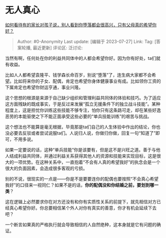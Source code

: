 # 无人真心
[如何看待有的家长对孩子说，别人看到你堕落都会很高兴，只有父母真的希望你好？](https://www.zhihu.com/question/614138589/answer/3137024059)

> Author: #0-Anonymity
> Last update: [编辑于 2023-07-27]
> Link:
> Tag: [答案轮播, 最近更新]
> 评论区:
> 泛讨论:

当然有啊，任何处在你的利益共同体中的人都会希望你好。因为你有好处，ta们就有收益。

比如人人都希望袁隆平、钱学森长命百岁，别说“堕落”了，连生病大家都不会希望。比如将来你的子女、配偶，肯定也希望你身体健康事业有成。比如领你工资的下属肯定也希望你财运亨通，事业兴隆。

这个思想的根源是来源于自己缺少组织和管理利益共同体的体验和技巧。为了适应这方面残缺的既成事实，于是反过来发展“孤立无援条件下的独立战斗技能”。某种程度上，这是担忧你训练这些技能不够专注，怕你只有这条路可走，却在某些好逸恶劳的本能驱使之下不能正面承受这些必要的“单兵技能训练”的艰苦与挑战。

这个想法也不能算是毫无根据，毕竟那是ta们自己的人生体验中作出的结论，你也没必要去反驳或者尝试说服ta们。人说归人说，你做归你做，回复一句“知道了”即可，不用多说。

如果一定要说的话，这种“单兵技能”你是该要有，但是这不是兴旺之道。善于与他人结成利益共同体，并通过利益关系获得其他人的资源和技能来实现目标，这是很大的一项优势。在这种关系中，一直抱着“不会有人真的希望我好”的执念会是一个很大的负面因素，会造成很多客观的亏损。

别的不说，很现实的一点是——你是不是要要连你的配偶也要按照“不会真心希望我好”的口径来一视同仁？如果不是的话，**你的配偶没和你结婚之前，要划到哪一类**？

这在逻辑上必然要求你在对方还没有和你有实质性关系的前提下，就先相信对方已经真心希望你好。你总要相信某个外人对你有真实的善意，你才有机会延续下去吧？

一个断言如果真的严格执行就会导致相信的人自然绝种，这本身就是它有问题的确证。